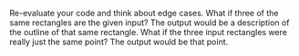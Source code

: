 Re-evaluate your code and think about edge cases. What if three of the same rectangles are the given input? The output would be a description of the outline of that same rectangle. What if the three input rectangles were really just the same point? The output would be that point.